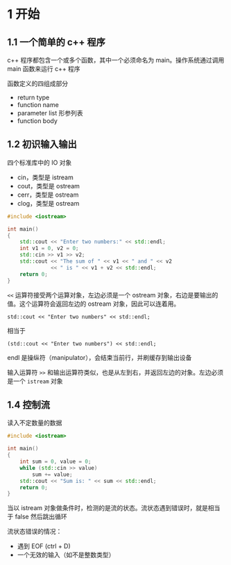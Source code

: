 # 1 开始

## 1.1 一个简单的 c++ 程序

c++ 程序都包含一个或多个函数，其中一个必须命名为 main。操作系统通过调用 main 函数来运行 c++ 程序

函数定义的四组成部分

- return type
- function name
- parameter list 形参列表
- function body

## 1.2 初识输入输出

四个标准库中的 IO 对象

- cin，类型是 istream
- cout，类型是 ostream
- cerr，类型是 ostream
- clog，类型是 ostream

```cpp
#include <iostream>

int main()
{
    std::cout << "Enter two numbers:" << std::endl;
    int v1 = 0, v2 = 0;
    std::cin >> v1 >> v2;
    std::cout << "The sum of " << v1 << " and " << v2
              << " is " << v1 + v2 << std::endl;
    return 0;
}
```

`<<` 运算符接受两个运算对象，左边必须是一个 ostream 对象，右边是要输出的值。这个运算符会返回左边的 ostream 对象，因此可以连着用。

`std::cout << "Enter two numbers" << std::endl;`

相当于

`(std::cout << "Enter two numbers") << std::endl;`

endl 是操纵符（manipulator），会结束当前行，并刷缓存到输出设备

输入运算符 `>>` 和输出运算符类似，也是从左到右，并返回左边的对象。左边必须是一个 `istream` 对象

## 1.4 控制流

读入不定数量的数据

```cpp
#include <iostream>

int main()
{
    int sum = 0, value = 0;
    while (std::cin >> value)
        sum += value;
    std::cout << "Sum is: " << sum << std::endl;
    return 0;
}
```

当以 istream 对象做条件时，检测的是流的状态。流状态遇到错误时，就是相当于 false 然后跳出循环

流状态错误的情况：

- 遇到 EOF (ctrl + D)
- 一个无效的输入（如不是整数类型）



